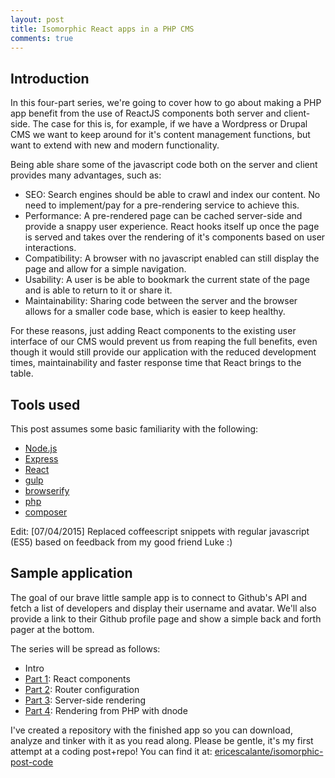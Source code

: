 ```yaml
---
layout: post
title: Isomorphic React apps in a PHP CMS
comments: true
---
```


## Introduction

In this four-part series, we're going to cover how to go about making a PHP app benefit from the use of ReactJS components both server and client-side. The case for this is, for example, if we have a Wordpress or Drupal CMS we want to keep around for it's content management functions, but want to extend with new and modern functionality.

Being able share some of the javascript code both on the server and client provides many advantages, such as:

- SEO: Search engines should be able to crawl and index our content. No need to implement/pay for a pre-rendering service to achieve this.
- Performance: A pre-rendered page can be cached server-side and provide a snappy user experience. React hooks itself up once the page is served and takes over the rendering of it's components based on user interactions.
- Compatibility: A browser with no javascript enabled can still display the page and allow for a simple navigation.
- Usability: A user is be able to bookmark the current state of the page and is able to return to it or share it.
- Maintainability: Sharing code between the server and the browser allows for a smaller code base, which is easier to keep healthy.

For these reasons, just adding React components to the existing user interface of our CMS would prevent us from reaping the full benefits, even though it would still provide our application with the reduced development times, maintainability and faster response time that React brings to the table.

## Tools used

This post assumes some basic familiarity with the following:

* [Node.js](https://nodejs.org/)
* [Express](http://expressjs.com/)
* [React](https://facebook.github.io/react/)
* [gulp](http://gulpjs.com/)
* [browserify](http://browserify.org/)
* [php](http://php.net/) 
* [composer](https://getcomposer.org/)

Edit: [07/04/2015] Replaced coffeescript snippets with regular javascript (ES5) based on feedback from my good friend Luke :)
  
## Sample application

The goal of our brave little sample app is to connect to Github's API and fetch a list of developers and display their username and avatar. We'll also provide a link to their Github profile page and show a simple back and forth pager at the bottom.

The series will be spread as follows:

* Intro
* [Part 1](/2015/06/21/isomorphic1/): React components
* [Part 2](/2015/06/21/isomorphic2/): Router configuration
* [Part 3](/2015/06/21/isomorphic3/): Server-side rendering
* [Part 4](/2015/06/21/isomorphic4/): Rendering from PHP with dnode

I've created a repository with the finished app so you can download, analyze and tinker with it as you read along. 
Please be gentle, it's my first attempt at a coding post+repo!
You can find it at: [ericescalante/isomorphic-post-code](https://github.com/ericescalante/isomorphic-post-code)


